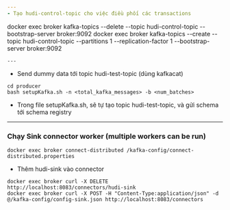 ```yaml
---
- Tạo hudi-control-topic cho việc điều phối các transactions
```
docker exec broker kafka-topics --delete --topic hudi-control-topic --bootstrap-server broker:9092
docker exec broker kafka-topics --create --topic hudi-control-topic --partitions 1 --replication-factor 1 --bootstrap-server broker:9092
```
---
```

- Send dummy data tới topic hudi-test-topic (dùng kafkacat)
```
cd producer
bash setupKafka.sh -n <total_kafka_messages> -b <num_batches>
```
- Trong file setupKafka.sh, sẽ tự tạo topic hudi-test-topic, và gửi schema tới schema registry
---
### Chạy Sink connector worker (multiple workers can be run)
```
docker exec broker connect-distributed /kafka-config/connect-distributed.properties
```
- Thêm hudi-sink vào connector
```
docker exec broker curl -X DELETE http://localhost:8083/connectors/hudi-sink
docker exec broker curl -X POST -H "Content-Type:application/json" -d @/kafka-config/config-sink.json http://localhost:8083/connectors
```
